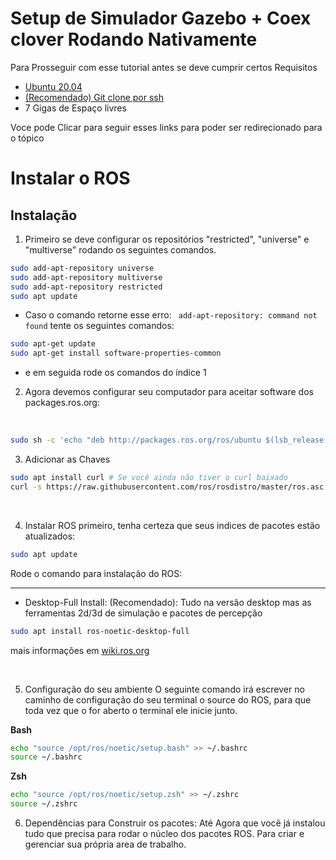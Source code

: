 # Setup de Simulador Gazebo + Coex clover Rodando Nativamente

<p>Para Prosseguir com esse tutorial antes se deve cumprir certos Requisitos</p>

- [Ubuntu 20.04](ubuntu.md)
- [(Recomendado) Git clone por ssh](Git_config.md)
- 7 Gigas de Espaço livres

Voce pode Clicar para seguir esses links para poder ser redirecionado para o tópico

# Instalar o ROS

## Instalação

1. Primeiro se deve configurar os repositórios "restricted", "universe" e "multiverse" rodando os seguintes comandos.

```Bash
sudo add-apt-repository universe
sudo add-apt-repository multiverse
sudo add-apt-repository restricted
sudo apt update
```

- Caso o comando retorne esse erro: ` add-apt-repository: command not found` tente os seguintes comandos:

```bash
sudo apt-get update
sudo apt-get install software-properties-common
```

- e em seguida rode os comandos do índice 1

2. Agora devemos configurar seu computador para aceitar software dos packages.ros.org:

<br>

```bash
sudo sh -c 'echo "deb http://packages.ros.org/ros/ubuntu $(lsb_release -sc) main" > /etc/apt/sources.list.d/ros-latest.list'
```

3. Adicionar as Chaves

```bash
sudo apt install curl # Se você ainda não tiver o curl baixado
curl -s https://raw.githubusercontent.com/ros/rosdistro/master/ros.asc | sudo apt-key add -
```

<br>

4. Instalar ROS
   primeiro, tenha certeza que seus indices de pacotes estão atualizados:

```bash
sudo apt update
```

Rode o comando para instalação do ROS:

---

- Desktop-Full Install: (Recomendado): Tudo na versão desktop mas as ferramentas 2d/3d de simulação e pacotes de percepção

```bash
sudo apt install ros-noetic-desktop-full
```

mais informações em [wiki.ros.org](https://wiki.ros.org/noetic/Installation/Ubuntu)

<br>

5. Configuração do seu ambiente
   O seguinte comando irá escrever no caminho de configuração do seu terminal o source do ROS, para que toda vez que o for aberto o terminal ele inicie junto.

**Bash**

```bash
echo "source /opt/ros/noetic/setup.bash" >> ~/.bashrc
source ~/.bashrc
```

**Zsh**

```zsh
echo "source /opt/ros/noetic/setup.zsh" >> ~/.zshrc
source ~/.zshrc
```

6. Dependências para Construir os pacotes:
Até Agora que você já instalou tudo que precisa para rodar o núcleo dos pacotes ROS. Para criar e gerenciar sua própria area de trabalho.